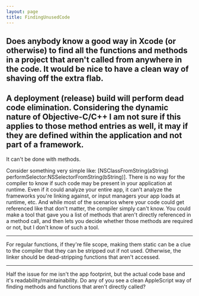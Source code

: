 ```yaml
---
layout: page
title: FindingUnusedCode
---
```


Does anybody know a good way in Xcode (or otherwise) to find all the functions and methods in a project that aren't called from anywhere in the code.  It would be nice to have a clean way of shaving off the extra flab.
----
A deployment (release) build will perform dead code elimination. Considering the dynamic nature of Objective-C/C++ I am not sure if this applies to those method entries as well, it may if they are defined within the application and not part of a framework.
----
It can't be done with methods.

Consider something very simple like:     [NSClassFromString(aString) performSelector:NSSelectorFromString(bString)]. There is no way for the compiler to know if such code may be present in your application at runtime. Even if it could analyze your entire app, it can't analyze the frameworks you're linking against, or input managers your app loads at runtime, etc. And while most of the scenarios where your code could get referenced like that don't matter, the compiler simply can't know. You could make a tool that gave you a list of methods that aren't directly referenced in a method call, and then lets you decide whether those methods are required or not, but I don't know of such a tool.

----

For regular functions, if they're file scope, making them static can be a clue to the compiler that they can be stripped out if not used.  Otherwise, the linker should be dead-stripping functions that aren't accessed.

----

Half the issue for me isn't the app footprint, but the actual code base and it's readability/maintainability.  Do any of you see a clean AppleScript way of finding methods and functions that aren't directly called?

